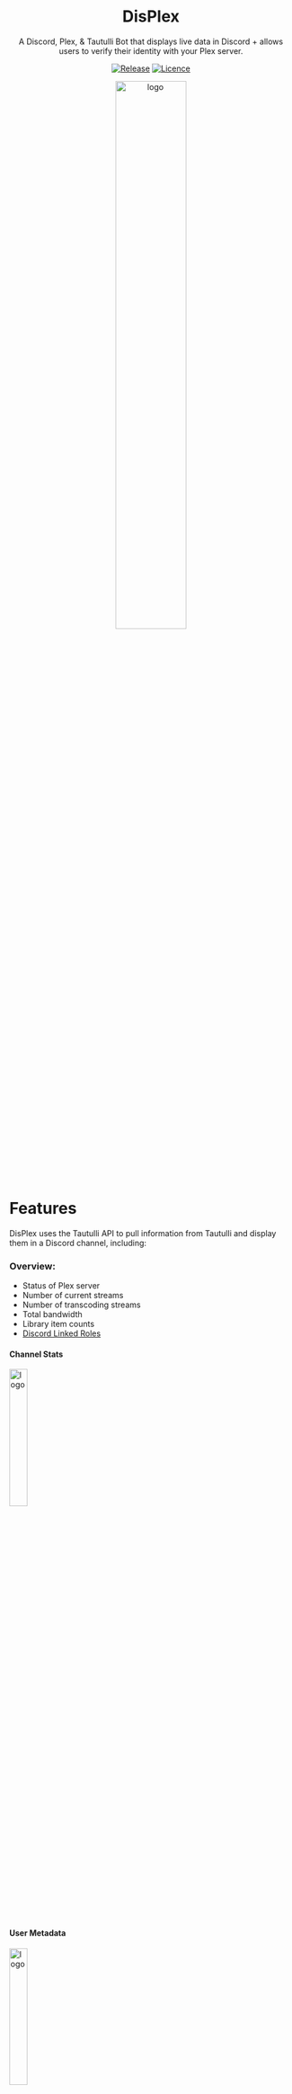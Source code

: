 <div align="center">

# DisPlex

A Discord, Plex, & Tautulli Bot that displays live data in Discord + allows users to verify their identity with your Plex server.

[![Release](https://img.shields.io/github/v/release/mchestr/displex?color=blue&include_prereleases&label=version&style=flat-square)](https://github.com/mchestr/displex/releases)
[![Licence](https://img.shields.io/github/license/mchestr/displex?style=flat-square&color=blue)](https://opensource.org/licenses/MIT)

<img src="https://raw.githubusercontent.com/mchestr/displex/assets/images/displex.jpg" width="50%" height="50%" alt="logo">

</div>

# Features

DisPlex uses the Tautulli API to pull information from Tautulli and display them in a Discord channel, including:

### Overview:

* Status of Plex server
* Number of current streams
* Number of transcoding streams
* Total bandwidth
* Library item counts
* [Discord Linked Roles](https://support.discord.com/hc/en-us/articles/8063233404823-Connections-Linked-Roles-Community-Members) 

#### Channel Stats

<img src="https://raw.githubusercontent.com/mchestr/displex/assets/images/stats.png" width="25%" height="25%" alt="logo">

#### User Metadata

<img src="https://raw.githubusercontent.com/mchestr/displex/assets/images/meta.png" width="25%" height="25%" alt="logo">


# Installation and setup

## Requirements

- A Plex Media Server
- Tautulli (formerly known as PlexPy)
- A Discord server
- Postgres 
- Valid SSL Cert
- Docker
- [A Discord bot token](https://www.digitaltrends.com/gaming/how-to-make-a-discord-bot/)
    - Permissions required:
        - Manage Channels
        - View Channels
        - Send Messages
    - **Shortcut**: Use the following link to invite your bot to your server with the above permissions:
      https://discord.com/oauth2/authorize?client_id=YOUR_APPLICATION_ID&scope=bot&permissions=2064
      
DisPlex runs as a Docker container. The Dockerfile is included in this repository, or can be pulled
from [GitHub Packages](https://github.com/mchestr/displex/pkgs/container/displex).


### Environment Variables

| Name                                     | Description                                                                                             | Required | Default/Values |
| ---------------------------------------- | ------------------------------------------------------------------------------------------------------- | -------- | -------------- |
| DISPLEX_HOSTNAME                         | Hostname of application. Used to generate the redirect URLs for OAuth2.                                 | yes      |                |
| DISPLEX_APPLICATION_NAME                 | Name of application. Will be displayed on Plex Sign-in mostly.                                          | yes      |                |
| DISPLEX_HTTP_HOST                        | Host to bind HTTP server.                                                                               | no       | 127.0.0.1      |
| DISPLEX_HTTP_PORT                        | Port to bind HTTP server                                                                                | no       | 8080           |
| DISPLEX_SESSION_SECRET_KEY               | Session secret value for encryption. Mostly used in OAuth2 flow to store state between requests         | yes      |                |
| DISPLEX_DATABASE_URL                     | PostgresQL database url. For example postgres://displex:password@localhost/displex                      | yes      |                |
| DISPLEX_ACCEPT_INVALID_CERTS             | Control whether reqwest will validate SSL certs. Useful for MITM proxy development.                     | no       | false          |
| DISPLEX_PLEX_SERVER_ID                   | Plex Server ID. When a user attempts to link the role, it will check if they have access to the server. | yes      |                |
| DISPLEX_DISCORD_CLIENT_ID                | Discord Application Client ID.                                                                          | yes      |                |
| DISPLEX_DISCORD_CLIENT_SECRET            | Discord Application Client Secret.                                                                      | yes      |                |
| DISPLEX_DISCORD_BOT_TOKEN                | Discord Application Bot Token. Only used at the moment to register the application metadata.            | yes      |                |
| DISPLEX_DISCORD_SERVER_ID                | Discord Server ID, used for the redirect back to Discord after authorization flow.                      | yes      |                |
| DISPLEX_TAUTULLI_API_KEY                 | Tautulli API key.                                                                                       | yes      |                |
| DISPLEX_TAUTULLI_URL                     | URL to Tautulli server. For example https://localhost:8181                                              | yes      |                |
| DISPLEX_DISCORD_BOT_STAT_CATEGORY_NAME   | Name of the category in Discord for stats, if omitted no channels are created                           | no       |                |
| DISPLEX_DISCORD_BOT_STAT_STATUS_NAME     | Name of the stat status channel, if omitted no channel is created                                       | no       |                |
| DISPLEX_DISCORD_BOT_STAT_STREAM_NAME     | Name of the stat stream channel, if omitted no channel is created                                       | no       |                |
| DISPLEX_DISCORD_BOT_STAT_TRANSCODE_NAME  | Name of the stat transcode channel, if omitted no channel is created                                    | no       |                |
| DISPLEX_DISCORD_BOT_STAT_BANDWIDTH_NAME  | Name of the stat bandwidth channel, if omitted no channel is created                                    | no       |                |
| DISPLEX_DISCORD_BOT_LIB_CATEGORY_NAME    | Name of the library category in Discord, if omitted no channels are created                             | no       |                |
| DISPLEX_DISCORD_BOT_LIB_MOVIES_NAME      | Name of the library movies channel, if omitted no channel is created                                    | no       |                |
| DISPLEX_DISCORD_BOT_LIB_TV_SHOWS_NAME    | Name of the library tv shows channel, if omitted no channel is created                                  | no       |                |
| DISPLEX_DISCORD_BOT_LIB_TV_EPISODES_NAME | Name of the library tv episodes channel, if omitted no channel is created                               | no       |                |
| DISPLEX_DISCORD_BOT_ROLE_NAME            | Name of the Discord role for the Bot                                                                    | no       | Bot            |
| DISPLEX_DISCORD_BOT_LIB_TV_EPISODES_NAME | Name of the Discord role for subscribers                                                                | no       | Subscriber     |
| DISPLEX_DISCORD_BOT_STATUS               | Name of the watching activity for the bot                                                               | no       | DisPlex        |
| DISPLEX_DISCORD_STAT_UPDATE_INTERVAL     | How often to update Discord channels                                                                    | no       | 60s            |
| DISPLEX_DISCORD_USER_UPDATE_INTERVAL     | How often to update Discord users metadata                                                              | no       | 1h          |
| DISPLEX_DISCORD_BOT                      | Can be used to disable the bot which refreshes Discord channels                                         | no       | Serenity/None  |
| DISPLEX_HTTP_SERVER                      | Can be used to disable the http server used for linking roles Discord                                   | no       | Axum/None      |

# Development

This bot is still a work in progress. If you have any ideas for improving or adding to Displex, please open an issue
or a pull request.
